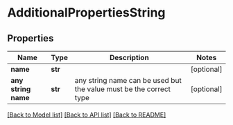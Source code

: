 # AdditionalPropertiesString

## Properties
Name | Type | Description | Notes
------------ | ------------- | ------------- | -------------
**name** | **str** |  | [optional] 
**any string name** | **str** | any string name can be used but the value must be the correct type | [optional]

[[Back to Model list]](../README.md#documentation-for-models) [[Back to API list]](../README.md#documentation-for-api-endpoints) [[Back to README]](../README.md)



